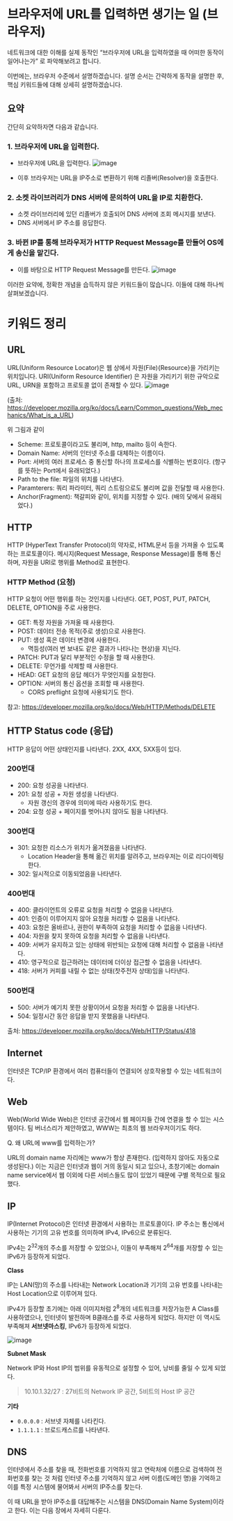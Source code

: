 # 브라우저에 URL를 입력하면 생기는 일 (브라우저)

네트워크에 대한 이해를 실제 동작인 “브라우저에 URL을 입력하였을 때 어떠한 동작이 일어나는가” 로 파악해보려고 합니다.

이번에는, 브라우저 수준에서 설명하겠습니다. 설명 순서는 간략하게 동작을 설명한 후, 핵심 키워드들에 대해 상세히 설명하겠습니다.

## 요약

간단히 요악하자면 다음과 같습니다.

### 1. 브라우저에 **URL**을 입력한다.

- 브라우저에 URL을 입력한다.
![image](https://github.com/Invidam/1-percent-network/assets/71889359/e1b258bd-5274-4ad3-9f5f-cdcc5be08590)

- 이후 브라우저는 URL을 IP주소로 변환하기 위해 리졸버(Resolver)을 호출한다.

### 2. 소켓 라이브러리가 **DNS** 서버에 문의하여 URL을 **IP**로 치환한다.

- 소켓 라이브러리에 있던 리졸버가 호출되어 DNS 서버에 조회 메시지를 보낸다.
- DNS 서버에서 IP 주소를 응답한다.

### 3. 바뀐 IP를 통해 브라우저가 **HTTP** Request Message를 만들어 OS에게 송신을 맡긴다.

- 이를 바탕으로 HTTP Request Message를 만든다.
![image](https://github.com/Invidam/1-percent-network/assets/71889359/564e493d-aa08-4284-8b14-478a50637fe7)


이러한 요약에, 정확한 개념을 습득하지 않은 키워드들이 많습니다. 이들에 대해 하나씩 살펴보겠습니다.

# 키워드 정리

## URL

URL(Uniform Resource Locator)은 웹 상에서 자원(File){Resource}을 가리키는 위치입니다. URI(Uniform Resource Identifier) 은 자원을 가리키기 위한 규악으로 URL, URN을 포함하고 프로토콜 없이 존재할 수 있다.
![image](https://github.com/Invidam/1-percent-network/assets/71889359/a2436476-6319-4e64-ba53-af6d240f98bb)

(출처: https://developer.mozilla.org/ko/docs/Learn/Common_questions/Web_mechanics/What_is_a_URL)

위 그림과 같이

- Scheme: 프로토콜이라고도 불리며, http, mailto 등이 속한다.
- Domain Name: 서버의 인터넷 주소를 대체하는 이름이다.
- Port: 서버의 여러 프로세스 중 통신할 하나의 프로세스를 식별하는 번호이다. (항구를 뜻하는 Port에서 유래되었다.)
- Path to the file: 파일의 위치를 나타낸다.
- Paramterers: 쿼리 파라미터, 쿼리 스트링으로도 불리며 값을 전달할 때 사용한다.
- Anchor(Fragment): 책갈피와 같이, 위치를 지정할 수 있다. (배의 닻에서 유래되었다.)

## HTTP

HTTP (HyperText Transfer Protocol)의 약자로, HTML문서 등을 가져올 수 있도록 하는 프로토콜이다. 메시지(Request Message, Response Message)를 통해 통신하며, 자원을 URI로 행위를 Method로 표현한다.

### HTTP Method (요청)

HTTP 요청이 어떤 행위를 하는 것인지를 나타낸다. GET, POST, PUT, PATCH, DELETE, OPTION을 주로 사용한다.

- GET: 특정 자원을 가져올 때 사용한다.
- POST: 데이터 전송 목적(주로 생성)으로 사용한다.
- PUT: 생성 혹은 데이터 변경에 사용한다.
  - 멱등성(여러 번 보내도 같은 결과가 나타나는 현상)을 지닌다.
- PATCH: PUT과 달리 부분적인 수정을 할 때 사용한다.
- DELETE: 무언가를 삭제할 때 사용한다.
- HEAD: GET 요청의 응답 헤더가 무엇인지를 요청한다.
- OPTION: 서버의 통신 옵션을 조회할 때 사용한다.
  - CORS preflight 요청에 사용되기도 한다.

참고: https://developer.mozilla.org/ko/docs/Web/HTTP/Methods/DELETE

## HTTP Status code (응답)

HTTP 응답이 어떤 상태인지를 나타낸다. 2XX, 4XX, 5XX등이 있다.

### 200번대

- 200: 요청 성공을 나타낸다.
- 201: 요청 성공 + 자원 생성을 나타낸다.
  - 자원 갱신의 경우에 의미에 따라 사용하기도 한다.
- 204: 요청 성공 + 페이지를 벗어나지 않아도 됨을 나타낸다.

### 300번대

- 301: 요청한 리소스가 위치가 옮겨졌음을 나타낸다.
  - Location Header을 통해 옮긴 위치를 알려주고, 브라우저는 이로 리다이렉팅한다.
- 302: 일시적으로 이동되었음을 나타낸다.

### 400번대

- 400: 클라이언트의 오류로 요청을 처리할 수 없음을 나타낸다.
- 401: 인증이 이루어지지 않아 요청을 처리할 수 없음을 나타낸다.
- 403: 요청은 올바르나, 권한이 부족하여 요청을 처리할 수 없음을 나타낸다.
- 404: 자원을 찾지 못하여 요청을 처리할 수 없음을 나타낸다.
- 409: 서버가 유지하고 있는 상태에 위반되는 요청에 대해 처리할 수 없음을 나타낸다.
- 410: 영구적으로 접근하려는 데이터에 더이상 접근할 수 없음을 나타낸다.
- 418: 서버가 커피를 내릴 수 없는 상태(찻주전자 상태)임을 나타낸다.

### 500번대

- 500: 서버가 예기치 못한 상황이어서 요청을 처리할 수 없음을 나타낸다.
- 504: 일정시간 동안 응답을 받지 못했음을 나타낸다.

출처: https://developer.mozilla.org/ko/docs/Web/HTTP/Status/418

## Internet

인터넷은 TCP/IP 환경에서 여러 컴퓨터들이 연결되어 상호작용할 수 있는 네트워크이다.

## Web

Web(World Wide Web)은 인터넷 공간에서 웹 페이지들 간에 연결을 할 수 있는 시스템이다. 팀 버너스리가 제안하였고, WWW는 최초의 웹 브라우저이기도 하다.

Q. 왜 URL에 www를 입력하는가?

URL의 domain name 자리에는 www가 항상 존재한다. (입력하지 않아도 자동으로 생성된다.) 이는 지금은 인터넷과 웹이 거의 동일시 되고 있으나, 초창기에는 domain name service에서 웹 이외에 다른 서비스들도 많이 있었기 때문에 구별 목적으로 필요했다.

## IP

IP(Internet Protocol)은 인터넷 환경에서 사용하는 프로토콜이다. IP 주소는 통신에서 사용하는 기기의 고유 번호를 의미하며 IPv4, IPv6으로 분류된다.

IPv4는 2<sup>32</sup>개의 주소를 저장할 수 있었으나, 이들이 부족해져 2<sup>64</sup>개를 저장할 수 있는 IPv6가 등장하게 되었다.

**Class**

IP는 LAN(망)의 주소를 나타내는 Network Location과 기기의 고유 번호를 나타내는 Host Location으로 이루어져 있다.

IPv4가 등장할 초기에는 아래 이미지처럼 2<sup>8</sup>개의 네트워크를 저장가능한 A Class를 사용하였으나, 인터넷이 발전하며 B클래스를 주로 사용하게 되었다. 하지만 이 역시도 부족해져 **서브넷마스킹**, IPv6가 등장하게 되었다.

![image](https://github.com/Invidam/1-percent-network/assets/71889359/570bdeeb-05f4-45bf-8e1a-cd493aaf03d2)

**Subnet Mask**

Network IP와 Host IP의 범위를 유동적으로 설정할 수 있어, 낭비를 줄일 수 있게 되었다.

> 10.10.1.32/27 : 27비트의 Network IP 공간, 5비트의 Host IP 공간

**기타**

- `0.0.0.0` : 서브넷 자체를 나타킨다.
- `1.1.1.1` : 브로드캐스르를 나타낸다.

## DNS

인터넷에서 주소를 찾을 때, 전화번호를 기억하지 않고 연락처에 이름으로 검색하여 전화번호를 찾는 것 처럼 인터넷 주소를 기억하지 않고 서버 이름(도메인 명)을 기억하고 이를 특정 시스템에 물어봐서 서버의 IP주소를 찾는다.

이 때 URL을 받아 IP주소를 대답해주는 시스템을 DNS(Domain Name System)이라고 한다. 이는 다음 장에서 자세히 다룬다.
